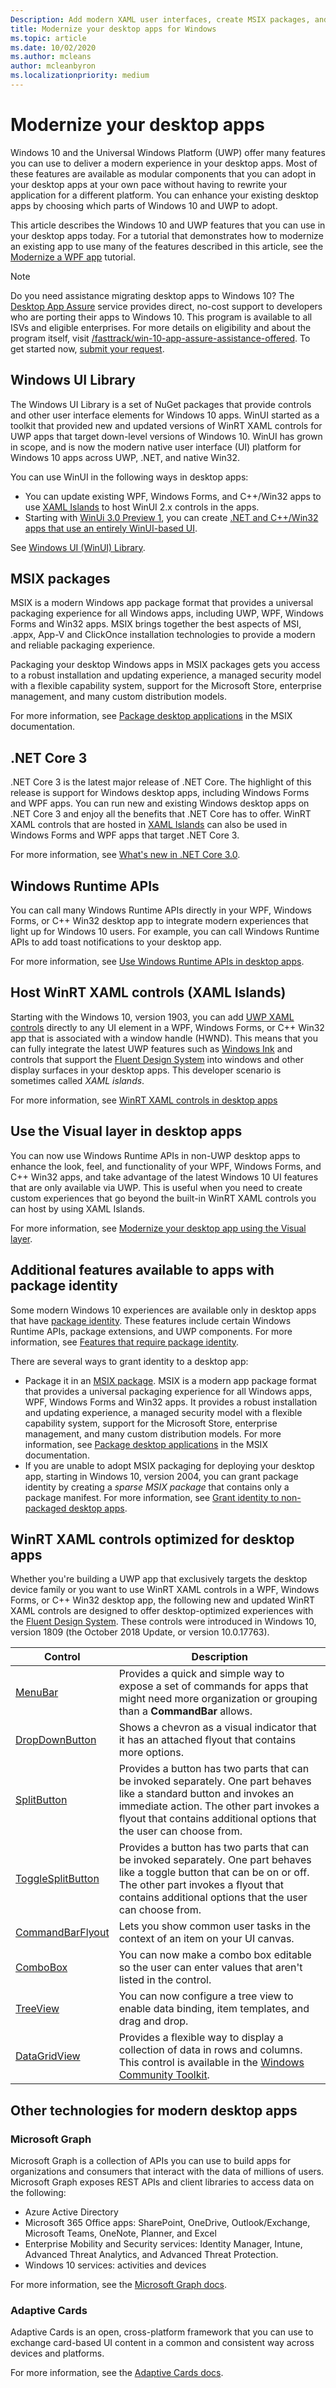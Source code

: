 ```yaml
---
Description: Add modern XAML user interfaces, create MSIX packages, and incorporate other modern components into your desktop application.
title: Modernize your desktop apps for Windows
ms.topic: article
ms.date: 10/02/2020
ms.author: mcleans
author: mcleanbyron
ms.localizationpriority: medium
---
```


# Modernize your desktop apps

Windows 10 and the Universal Windows Platform (UWP) offer many features you can use to deliver a modern experience in your desktop apps. Most of these features are available as modular components that you can adopt in your desktop apps at your own pace without having to rewrite your application for a different platform. You can enhance your existing desktop apps by choosing which parts of Windows 10 and UWP to adopt.

This article describes the Windows 10 and UWP features that you can use in your desktop apps today. For a tutorial that demonstrates how to modernize an existing app to use many of the features described in this article, see the [Modernize a WPF app](modernize-wpf-tutorial.md) tutorial.

> [!NOTE]
> Do you need assistance migrating desktop apps to Windows 10? The [Desktop App Assure](/FastTrack/win-10-desktop-app-assure) service provides direct, no-cost support to developers who are porting their apps to Windows 10. This program is available to all ISVs and eligible enterprises. For more details on eligibility and about the program itself, visit [/fasttrack/win-10-app-assure-assistance-offered](/fasttrack/win-10-app-assure-assistance-offered). To get started now, [submit your request](https://fasttrack.microsoft.com/dl/daa).

## Windows UI Library

The Windows UI Library is a set of NuGet packages that provide controls and other user interface elements for Windows 10 apps. WinUI started as a toolkit that provided new and updated versions of WinRT XAML controls for UWP apps that target down-level versions of Windows 10. WinUI has grown in scope, and is now the modern native user interface (UI) platform for Windows 10 apps across UWP, .NET, and native Win32.

You can use WinUI in the following ways in desktop apps:

* You can update existing WPF, Windows Forms, and C++/Win32 apps to use [XAML Islands](xaml-islands.md) to host WinUI 2.x controls in the apps.
* Starting with [WinUi 3.0 Preview 1](../../winui/winui3/index.md), you can create [.NET and C++/Win32 apps that use an entirely WinUI-based UI](../../winui/winui3/get-started-winui3-for-desktop.md).

See [Windows UI (WinUI) Library](../../winui/index.md).

## MSIX packages

MSIX is a modern Windows app package format that provides a universal packaging experience for all Windows apps, including UWP, WPF, Windows Forms and Win32 apps. MSIX brings together the best aspects of MSI, .appx, App-V and ClickOnce installation technologies to provide a modern and reliable packaging experience.

Packaging your desktop Windows apps in MSIX packages gets you access to a robust installation and updating experience, a managed security model with a flexible capability system, support for the Microsoft Store, enterprise management, and many custom distribution models.

For more information, see [Package desktop applications](/windows/msix/desktop/desktop-to-uwp-root) in the MSIX documentation.

## .NET Core 3

.NET Core 3 is the latest major release of .NET Core. The highlight of this release is support for Windows desktop apps, including Windows Forms and WPF apps. You can run new and existing Windows desktop apps on .NET Core 3 and enjoy all the benefits that .NET Core has to offer. WinRT XAML controls that are hosted in [XAML Islands](xaml-islands.md) can also be used in Windows Forms and WPF apps that target .NET Core 3.

For more information, see [What's new in .NET Core 3.0](/dotnet/core/whats-new/dotnet-core-3-0).

## Windows Runtime APIs

You can call many Windows Runtime APIs directly in your WPF, Windows Forms, or C++ Win32 desktop app to integrate modern experiences that light up for Windows 10 users. For example, you can call Windows Runtime APIs to add toast notifications to your desktop app.

For more information, see [Use Windows Runtime APIs in desktop apps](desktop-to-uwp-enhance.md).

## Host WinRT XAML controls (XAML Islands)

Starting with the Windows 10, version 1903, you can add [UWP XAML controls](/windows/uwp/design/controls-and-patterns/controls-by-function) directly to any UI element in a WPF, Windows Forms, or C++ Win32 app that is associated with a window handle (HWND). This means that you can fully integrate the latest UWP features such as [Windows Ink](/windows/uwp/design/input/pen-and-stylus-interactions) and controls that support the [Fluent Design System](/windows/uwp/design/fluent-design-system/index) into windows and other display surfaces in your desktop apps. This developer scenario is sometimes called *XAML islands*.

For more information, see [WinRT XAML controls in desktop apps](xaml-islands.md)

## Use the Visual layer in desktop apps

You can now use Windows Runtime APIs in non-UWP desktop apps to enhance the look, feel, and functionality of your WPF, Windows Forms, and C++ Win32 apps, and take advantage of the latest Windows 10 UI features that are only available via UWP. This is useful when you need to create custom experiences that go beyond the built-in WinRT XAML controls you can host by using XAML Islands.

For more information, see [Modernize your desktop app using the Visual layer](visual-layer-in-desktop-apps.md).

## Additional features available to apps with package identity

Some modern Windows 10 experiences are available only in desktop apps that have [package identity](/uwp/schemas/appxpackage/uapmanifestschema/element-identity). These features include certain Windows Runtime APIs, package extensions, and UWP components. For more information, see [Features that require package identity](modernize-packaged-apps.md).

There are several ways to grant identity to a desktop app:

* Package it in an [MSIX package](/windows/msix/desktop/desktop-to-uwp-root). MSIX is a modern app package format that provides a universal packaging experience for all Windows apps, WPF, Windows Forms and Win32 apps. It provides a robust installation and updating experience, a managed security model with a flexible capability system, support for the Microsoft Store, enterprise management, and many custom distribution models. For more information, see [Package desktop applications](/windows/msix/desktop/desktop-to-uwp-root) in the MSIX documentation.
* If you are unable to adopt MSIX packaging for deploying your desktop app, starting in Windows 10, version 2004, you can grant package identity by creating a *sparse MSIX package* that contains only a package manifest. For more information, see [Grant identity to non-packaged desktop apps](grant-identity-to-nonpackaged-apps.md).

<a id="desktop-uwp-controls"></a>

## WinRT XAML controls optimized for desktop apps

Whether you're building a UWP app that exclusively targets the desktop device family or you want to use WinRT XAML controls in a WPF, Windows Forms, or C++ Win32 desktop app, the following new and updated WinRT XAML controls are designed to offer desktop-optimized experiences with the [Fluent Design System](/windows/uwp/design/fluent-design-system/index). These controls were introduced in Windows 10, version 1809 (the October 2018 Update, or version 10.0.17763).

| Control |  Description |
|------ |--------------|
| [MenuBar](/windows/uwp/design/controls-and-patterns/menus#create-a-menu-bar) | Provides a quick and simple way to expose a set of commands for apps that might need more organization or grouping than a **CommandBar** allows. |
| [DropDownButton](/windows/uwp/design/controls-and-patterns/buttons#create-a-drop-down-button) | Shows a chevron as a visual indicator that it has an attached flyout that contains more options.  |
| [SplitButton](/windows/uwp/design/controls-and-patterns/buttons#create-a-split-button) | Provides a button has two parts that can be invoked separately. One part behaves like a standard button and invokes an immediate action. The other part invokes a flyout that contains additional options that the user can choose from.|
| [ToggleSplitButton](/windows/uwp/design/controls-and-patterns/buttons#create-a-toggle-split-button) | Provides a button has two parts that can be invoked separately. One part behaves like a toggle button that can be on or off. The other part invokes a flyout that contains additional options that the user can choose from. |
| [CommandBarFlyout](/windows/uwp/design/controls-and-patterns/command-bar-flyout) |  Lets you show common user tasks in the context of an item on your UI canvas. |
| [ComboBox](/windows/uwp/design/controls-and-patterns/combo-box#make-a-combo-box-editable) | You can now make a combo box editable so the user can enter values that aren't listed in the control.  |
| [TreeView](/windows/uwp/design/controls-and-patterns/tree-view) | You can now configure a tree view to enable data binding, item templates, and drag and drop.  |
| [DataGridView](/windows/communitytoolkit/controls/datagrid) |   Provides a flexible way to display a collection of data in rows and columns. This control is available in the [Windows Community Toolkit](/windows/uwpcommunitytoolkit/).  |

## Other technologies for modern desktop apps

### Microsoft Graph

Microsoft Graph is a collection of APIs you can use to build apps for organizations and consumers that interact with the data of millions of users. Microsoft Graph exposes REST APIs and client libraries to access data on the following:
* Azure Active Directory
* Microsoft 365 Office apps: SharePoint, OneDrive, Outlook/Exchange, Microsoft Teams, OneNote, Planner, and Excel
* Enterprise Mobility and Security services: Identity Manager, Intune, Advanced Threat Analytics, and Advanced Threat Protection.
* Windows 10 services: activities and devices

For more information, see the [Microsoft Graph docs](/graph/overview).

### Adaptive Cards

Adaptive Cards is an open, cross-platform framework that you can use to exchange card-based UI content in a common and consistent way across devices and platforms.

For more information, see the [Adaptive Cards docs](/adaptive-cards/).

